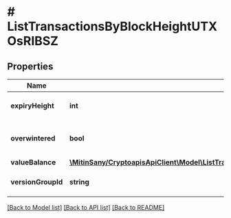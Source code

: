 # # ListTransactionsByBlockHeightUTXOsRIBSZ

## Properties

Name | Type | Description | Notes
------------ | ------------- | ------------- | -------------
**expiryHeight** | **int** | Numeric representation of the transaction block height expiration |
**overwintered** | **bool** | \&quot;Overwinter\&quot; is the network upgrade for the Zcash blockchain. |
**valueBalance** | [**\MitinSany/CryptoapisApiClient\Model\ListTransactionsByBlockHeightUTXOsRIBSZValueBalance**](ListTransactionsByBlockHeightUTXOsRIBSZValueBalance.md) |  |
**versionGroupId** | **string** | String representation of the transaction version group id |

[[Back to Model list]](../../README.md#models) [[Back to API list]](../../README.md#endpoints) [[Back to README]](../../README.md)
